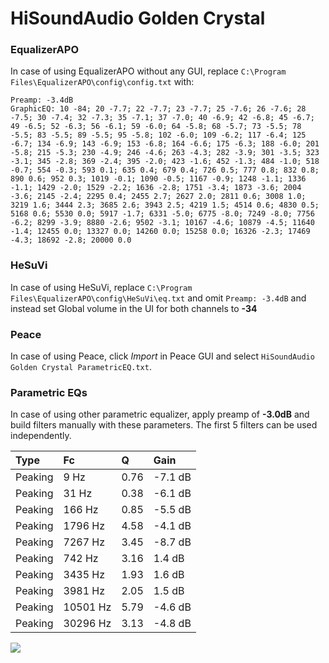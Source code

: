 # HiSoundAudio Golden Crystal

### EqualizerAPO
In case of using EqualizerAPO without any GUI, replace `C:\Program Files\EqualizerAPO\config\config.txt`
with:
```
Preamp: -3.4dB
GraphicEQ: 10 -84; 20 -7.7; 22 -7.7; 23 -7.7; 25 -7.6; 26 -7.6; 28 -7.5; 30 -7.4; 32 -7.3; 35 -7.1; 37 -7.0; 40 -6.9; 42 -6.8; 45 -6.7; 49 -6.5; 52 -6.3; 56 -6.1; 59 -6.0; 64 -5.8; 68 -5.7; 73 -5.5; 78 -5.5; 83 -5.5; 89 -5.5; 95 -5.8; 102 -6.0; 109 -6.2; 117 -6.4; 125 -6.7; 134 -6.9; 143 -6.9; 153 -6.8; 164 -6.6; 175 -6.3; 188 -6.0; 201 -5.8; 215 -5.3; 230 -4.9; 246 -4.6; 263 -4.3; 282 -3.9; 301 -3.5; 323 -3.1; 345 -2.8; 369 -2.4; 395 -2.0; 423 -1.6; 452 -1.3; 484 -1.0; 518 -0.7; 554 -0.3; 593 0.1; 635 0.4; 679 0.4; 726 0.5; 777 0.8; 832 0.8; 890 0.6; 952 0.3; 1019 -0.1; 1090 -0.5; 1167 -0.9; 1248 -1.1; 1336 -1.1; 1429 -2.0; 1529 -2.2; 1636 -2.8; 1751 -3.4; 1873 -3.6; 2004 -3.6; 2145 -2.4; 2295 0.4; 2455 2.7; 2627 2.0; 2811 0.6; 3008 1.0; 3219 1.6; 3444 2.3; 3685 2.6; 3943 2.5; 4219 1.5; 4514 0.6; 4830 0.5; 5168 0.6; 5530 0.0; 5917 -1.7; 6331 -5.0; 6775 -8.0; 7249 -8.0; 7756 -6.2; 8299 -3.9; 8880 -2.6; 9502 -3.1; 10167 -4.6; 10879 -4.5; 11640 -1.4; 12455 0.0; 13327 0.0; 14260 0.0; 15258 0.0; 16326 -2.3; 17469 -4.3; 18692 -2.8; 20000 0.0
```

### HeSuVi
In case of using HeSuVi, replace `C:\Program Files\EqualizerAPO\config\HeSuVi\eq.txt` and omit `Preamp:
-3.4dB` and instead set Global volume in the UI for both channels to **-34**

### Peace
In case of using Peace, click *Import* in Peace GUI and select `HiSoundAudio Golden Crystal ParametricEQ.txt`.

### Parametric EQs
In case of using other parametric equalizer, apply preamp of **-3.0dB** and build filters manually with
these parameters. The first 5 filters can be used independently.

| Type    | Fc       |    Q | Gain    |
|:--------|:---------|:-----|:--------|
| Peaking | 9 Hz     | 0.76 | -7.1 dB |
| Peaking | 31 Hz    | 0.38 | -6.1 dB |
| Peaking | 166 Hz   | 0.85 | -5.5 dB |
| Peaking | 1796 Hz  | 4.58 | -4.1 dB |
| Peaking | 7267 Hz  | 3.45 | -8.7 dB |
| Peaking | 742 Hz   | 3.16 | 1.4 dB  |
| Peaking | 3435 Hz  | 1.93 | 1.6 dB  |
| Peaking | 3981 Hz  | 2.05 | 1.5 dB  |
| Peaking | 10501 Hz | 5.79 | -4.6 dB |
| Peaking | 30296 Hz | 3.13 | -4.8 dB |

![](https://raw.githubusercontent.com/jaakkopasanen/AutoEq/master/results/innerfidelity/sbaf-serious/HiSoundAudio%20Golden%20Crystal/HiSoundAudio%20Golden%20Crystal.png)